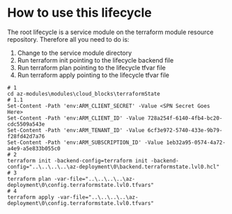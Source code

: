 # How to use this lifecycle

The root lifecycle is a service module on the terraform module resource repository. Therefore all you need to do is:

1. Change to the service module directory
2. Run terraform init pointing to the lifecycle backend file
3. Run terraform plan pointing to the lifecycle tfvar file
4. Run terraform apply pointing to the lifecycle tfvar file

```pwsh
# 1
cd az-modules\modules\cloud_blocks\terraformState
# 1.1
Set-Content -Path 'env:ARM_CLIENT_SECRET' -Value <SPN Secret Goes Here>
Set-Content -Path 'env:ARM_CLIENT_ID' -Value 728a254f-6140-4fb4-bc20-cdc5509a543e
Set-Content -Path 'env:ARM_TENANT_ID' -Value 6cf3e972-5740-433e-9b79-f28fd42d7a76
Set-Content -Path 'env:ARM_SUBSCRIPTION_ID' -Value 1eb32a95-0574-4a72-a4e9-a5e833b055c0
# 2
terraform init -backend-config=terraform init -backend-config="..\..\..\..\az-deployment\0\backend.terraformstate.lvl0.hcl"
# 3
terraform plan -var-file="..\..\..\..\az-deployment\0\config.terraformstate.lvl0.tfvars"
# 4
terraform apply -var-file="..\..\..\..\az-deployment\0\config.terraformstate.lvl0.tfvars"
```